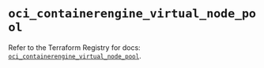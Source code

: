 # `oci_containerengine_virtual_node_pool`

Refer to the Terraform Registry for docs: [`oci_containerengine_virtual_node_pool`](https://registry.terraform.io/providers/oracle/oci/6.37.0/docs/resources/containerengine_virtual_node_pool).
